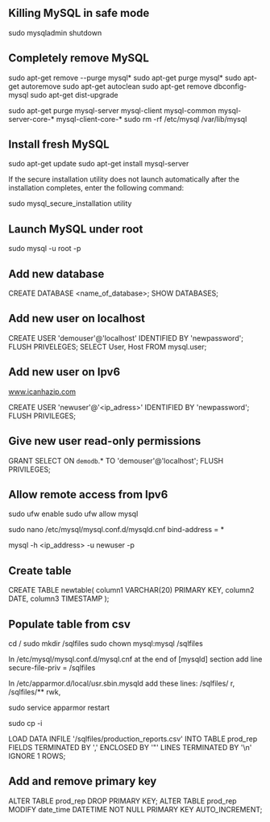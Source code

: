 ## Killing MySQL in safe mode

sudo mysqladmin shutdown


## Completely remove MySQL

sudo apt-get remove --purge mysql*
sudo apt-get purge mysql*
sudo apt-get autoremove
sudo apt-get autoclean
sudo apt-get remove dbconfig-mysql
sudo apt-get dist-upgrade

sudo apt-get purge mysql-server mysql-client mysql-common mysql-server-core-* mysql-client-core-*
sudo rm -rf /etc/mysql /var/lib/mysql


## Install fresh MySQL

sudo apt-get update
sudo apt-get install mysql-server

If the secure installation utility does not launch automatically after 
the installation completes, enter the following command:

sudo mysql_secure_installation utility


## Launch MySQL under root

sudo mysql -u root -p


## Add new database

CREATE DATABASE <name_of_database>;
SHOW DATABASES;


## Add new user on localhost

CREATE USER 'demouser'@'localhost' IDENTIFIED BY 'newpassword';
FLUSH PRIVELEGES;
SELECT User, Host FROM mysql.user;


## Add new user on Ipv6

www.icanhazip.com

CREATE USER 'newuser'@'<ip_adress>' IDENTIFIED BY 'newpassword';
FLUSH PRIVILEGES;


## Give new user read-only permissions

GRANT SELECT ON `demodb`.* TO 'demouser'@'localhost';
FLUSH PRIVILEGES;


## Allow remote access from Ipv6

sudo ufw enable
sudo ufw allow mysql

sudo nano /etc/mysql/mysql.conf.d/mysqld.cnf
bind-address = *

mysql -h <ip_address> -u newuser -p


## Create table

CREATE TABLE newtable(
	column1 VARCHAR(20) PRIMARY KEY, 
	column2 DATE, 
	column3 TIMESTAMP
);


## Populate table from csv

cd /
sudo mkdir /sqlfiles
sudo chown mysql:mysql /sqlfiles

In /etc/mysql/mysql.conf.d/mysql.cnf
at the end of [mysqld] section add line
secure-file-priv = /sqlfiles

In /etc/apparmor.d/local/usr.sbin.mysqld 
add these lines:
/sqlfiles/ r,
/sqlfiles/** rwk,

sudo service apparmor restart


sudo cp -i <from> <to>

LOAD DATA INFILE '/sqlfiles/production_reports.csv' INTO TABLE prod_rep FIELDS TERMINATED BY ',' ENCLOSED BY '"' LINES TERMINATED BY '\n' IGNORE 1 ROWS;


## Add and remove primary key

ALTER TABLE prod_rep DROP PRIMARY KEY;
ALTER TABLE prod_rep MODIFY date_time DATETIME NOT NULL PRIMARY KEY AUTO_INCREMENT;










